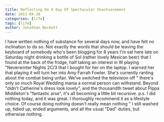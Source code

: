 ```yaml
---
title: Reflecting On A Day Of Spectacular Unachievement
date: 2011-04-30
categories: [life]
tags: [life]
author: Jonathan Beckett
---
```


I have written nothing of substance for several days now, and have felt no inclination to do so. Not exactly the words that should be leaving the keyboard of somebody who's been blogging for 8 years I'm sat here late on Saturday night drinking a bottle of Sol (rather lovely Mexican beer) that I found at the back of the fridge, half taking an interest in W playing "Neverwinter Nights 2C/3 that I bought for her on the laptop. I warned her that playing it will turn her into Amy Farrah Fowler. She's currently ranting about the combat being unfair. We've switched the television off " there's only so much Royal Wedding mania a normal person can withstand. Beyond "didn't Catherine's dress look lovely", and the thousandth tweet about Pippa Middleton's "fantastic arse", it's all becoming a little bit recursive. p.s. I did nothing today, and it was great. I thoroughly recommend it as a lifestyle choice. Of course doing nothing doesn't really mean nothing " I still washed up, tidied up, ended arguments, and all the usual "Dad" duties, but otherwise nothing.